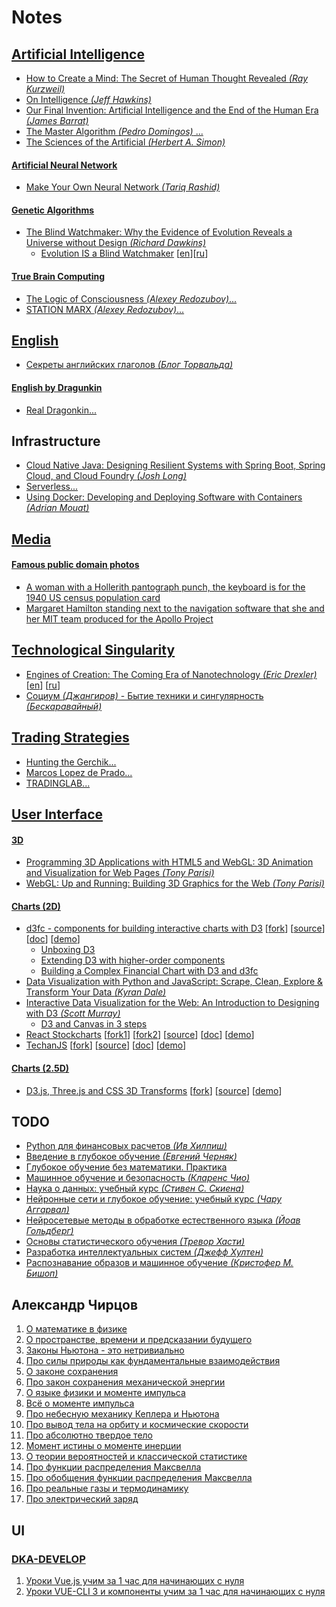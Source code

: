 # Notes

## [Artificial Intelligence](https://en.wikipedia.org/wiki/Artificial_intelligence)
- [How to Create a Mind: The Secret of Human Thought Revealed _(Ray Kurzweil)_](https://www.amazon.com/How-Create-Mind-Thought-Revealed-dp-0670025291/dp/0670025291)
- [On Intelligence _(Jeff Hawkins)_](https://www.amazon.com/Intelligence-Jeff-Hawkins/dp/0805074562)
- [Our Final Invention: Artificial Intelligence and the End of the Human Era _(James Barrat)_](https://www.amazon.com/Our-Final-Invention-Artificial-Intelligence/dp/0312622376)
- [The Master Algorithm _(Pedro Domingos)_ ...](ai/the_master_algorithm/README.md)
- [The Sciences of the Artificial _(Herbert A. Simon)_](https://www.amazon.com/Sciences-Artificial-Herbert-Simon-1996-10-01-dp-B01JXOD0UU/dp/B01JXOD0UU)

#### [Artificial Neural Network](https://en.wikipedia.org/wiki/Artificial_neural_network)
- [Make Your Own Neural Network _(Tariq Rashid)_](https://www.amazon.com/gp/product/1530826608)

#### [Genetic Algorithms](https://en.wikipedia.org/wiki/Genetic_algorithm)
- [The Blind Watchmaker: Why the Evidence of Evolution Reveals a Universe without Design _(Richard Dawkins)_](https://www.amazon.com/Blind-Watchmaker-Evidence-Evolution-Universe/dp/0393351491)
  - [Evolution IS a Blind Watchmaker](https://www.youtube.com/watch?v=mcAq9bmCeR0) [[en](https://www.youtube.com/watch?v=mcAq9bmCeR0)][[ru](https://www.youtube.com/watch?v=dN_6B1auRV4)]

#### [True Brain Computing](http://truebraincomputing.com/)
- [The Logic of Consciousness _(Alexey Redozubov)_...](ai/redozubov/logic_of_consciousness/README.md)
- [STATION MARX _(Alexey Redozubov)_...](ai/redozubov/station_marx/README.md)

## [English](https://en.wikipedia.org/wiki/English_language)
- [Секреты английских глаголов _(Блог Торвальда)_](https://www.youtube.com/watch?v=ot4vqFRiG8M)

#### [English by Dragunkin](https://ru.wikipedia.org/wiki/%D0%94%D1%80%D0%B0%D0%B3%D1%83%D0%BD%D0%BA%D0%B8%D0%BD,_%D0%90%D0%BB%D0%B5%D0%BA%D1%81%D0%B0%D0%BD%D0%B4%D1%80_%D0%9D%D0%B8%D0%BA%D0%BE%D0%BB%D0%B0%D0%B5%D0%B2%D0%B8%D1%87)
- [Real Dragonkin...](english/dragunkin/true/README.md)

## Infrastructure
- [Cloud Native Java: Designing Resilient Systems with Spring Boot, Spring Cloud, and Cloud Foundry _(Josh Long)_](https://www.amazon.com/Cloud-Native-Java-Designing-Resilient-dp-1449374646/dp/1449374646)
- [Serverless...](infrastructure/serverless/links/README.md)
- [Using Docker: Developing and Deploying Software with Containers _(Adrian Mouat)_](https://www.amazon.com/gp/product/1491915765)
 
## [Media](https://en.wikipedia.org/wiki/Electronic_media)

#### [Famous public domain photos](https://en.wikipedia.org/wiki/Public_domain)
- [A woman with a Hollerith pantograph punch, the keyboard is for the 1940 US census population card](media/card_puncher.jpg)
- [Margaret Hamilton standing next to the navigation software that she and her MIT team produced for the Apollo Project](media/margaret_hamilton.jpg)

## [Technological Singularity](https://en.wikipedia.org/wiki/Technological_singularity)
- [Engines of Creation: The Coming Era of Nanotechnology _(Eric Drexler)_](https://www.amazon.com/gp/product/0385199732) [[en](http://e-drexler.com/p/06/00/EOC_Cover.html)] [[ru](http://e-drexler.com/d/06/00/EOC_Russian/eoc.html)]
- [Социум _(Джангиров)_ - Бытие техники и сингулярность _(Бескаравайный)_](https://www.youtube.com/watch?v=4exvZzkfq0c)

## [Trading Strategies](https://en.wikipedia.org/wiki/Trading_strategy)
- [Hunting the Gerchik...](trading/hunting_the_gerchick/README.md)
- [Marcos Lopez de Prado...](trading/marcos_lopez_de_prado/README.md)
- [TRADINGLAB...](trading/tradinglab/README.md)

## [User Interface](https://en.wikipedia.org/wiki/User_interface)

#### [3D](https://en.wikipedia.org/wiki/3D_computer_graphics)
- [Programming 3D Applications with HTML5 and WebGL: 3D Animation and Visualization for Web Pages _(Tony Parisi)_](https://www.amazon.com/gp/product/1449362966/)
- [WebGL: Up and Running: Building 3D Graphics for the Web _(Tony Parisi)_](https://www.amazon.com/WebGL-Running-Building-Graphics-Web-dp-144932357X/dp/144932357X/)

#### [Charts (2D)](https://en.wikipedia.org/wiki/Two-dimensional_graph)
- [d3fc - components for building interactive charts with D3](https://d3fc.io/) [[fork](https://github.com/mikelaud/d3fc)] [[source](https://github.com/d3fc/d3fc)] [[doc](https://d3fc.io/introduction/getting-started.html)] [[demo](https://d3fc.io/examples/)]
   - [Unboxing D3](https://medium.com/@ColinEberhardt/unboxing-d3-ec3d71196852)
   - [Extending D3 with higher-order components](https://medium.com/@ColinEberhardt/extending-d3-with-higher-order-components-d58cd40b7efd)
   - [Building a Complex Financial Chart with D3 and d3fc](https://blog.scottlogic.com/2018/09/21/d3-financial-chart.html)
- [Data Visualization with Python and JavaScript: Scrape, Clean, Explore & Transform Your Data _(Kyran Dale)_](https://www.amazon.com/Data-Visualization-Python-JavaScript-Transform-dp-1491920513/dp/1491920513/)
- [Interactive Data Visualization for the Web: An Introduction to Designing with D3 _(Scott Murray)_](https://www.amazon.com/Interactive-Data-Visualization-Web-Introduction/dp/1491921285/)
   - [D3 and Canvas in 3 steps](https://medium.freecodecamp.org/d3-and-canvas-in-3-steps-8505c8b27444)
- [React Stockcharts](http://rrag.github.io/react-stockcharts/) [[fork1](https://github.com/mikelaud/react-stockcharts)] [[fork2](https://github.com/mikelaud/react-stockcharts-examples2)] [[source](https://github.com/rrag/react-stockcharts)] [[doc](http://rrag.github.io/react-stockcharts/documentation.html)] [[demo](https://github.com/rrag/react-stockcharts-examples2)]
- [TechanJS](http://techanjs.org/) [[fork](https://github.com/mikelaud/techan.js)] [[source](https://github.com/andredumas/techan.js)] [[doc](https://github.com/andredumas/techan.js/wiki)] [[demo](https://github.com/andredumas/techan.js/wiki/Gallery)]  

#### [Charts (2.5D)](https://en.wikipedia.org/wiki/2.5D)
- [D3.js, Three.js and CSS 3D Transforms](https://www.delimited.io/blog/2014/3/14/d3js-threejs-and-css-3d-transforms) [[fork](https://github.com/mikelaud/d3-threejs)] [[source](https://github.com/sghall/d3-threejs)] [[demo](http://projects.delimited.io/experiments/d3-threejs/)]

## TODO
- [Python для финансовых расчетов _(Ив Хилпиш)_](https://shtonda.blogspot.com/2019/03/python-for-finance-yves-hilpisch.html)
- [Введение в глубокое обучение _(Евгений Черняк)_](http://shtonda.blogspot.com/2019/06/introduction-deep-learning-mit-press.html)
- [Глубокое обучение без математики. Практика](https://dmkpress.com/catalog/computer/data/978-5-97060-701-5/)
- [Машинное обучение и безопасность _(Кларенс Чио)_](https://dmkpress.com/catalog/computer/data/978-5-97060-713-8/)
- [Наука о данных: учебный курс _(Стивен С. Скиена)_](https://shtonda.blogspot.com/2017/11/data-science-design-manual-skiena.html)
- [Нейронные сети и глубокое обучение: учебный курс _(Чару Аггарвал)_](http://shtonda.blogspot.com/2018/11/neural-networks-deep-learning-aggarwal.html)
- [Нейросетевые методы в обработке естественного языка _(Йоав Гольдберг)_](https://dmkpress.com/catalog/computer/data/978-5-97060-754-1/)
- [Основы статистического обучения _(Тревор Хасти)_](https://shtonda.blogspot.com/2017/11/elements-statistical-learning-hastie.html)
- [Разработка интеллектуальных систем _(Джефф Хултен)_](https://dmkpress.com/catalog/computer/data/978-5-97060-760-2/)
- [Распознавание образов и машинное обучение _(Кристофер М. Бишоп)_](http://shtonda.blogspot.com/2018/05/pattern-recognition-machine-learning.html)

## Александр Чирцов
1. [О математике в физике](https://www.youtube.com/watch?v=BYXwPZ0ncc4)
2. [О пространстве, времени и предсказании будущего](https://www.youtube.com/watch?v=VKUwCClf7Oo)
3. [Законы Ньютона - это нетривиально](https://www.youtube.com/watch?v=dIgMzRI6o9c)
4. [Про силы природы как фундаментальные взаимодействия](https://www.youtube.com/watch?v=3uxxJJ2G3UI)
5. [O законе сохранения](https://www.youtube.com/watch?v=vVG1IfxsSkY)
6. [Про закон сохранения механической энергии](https://www.youtube.com/watch?v=UqbNEdOOAkQ)
7. [O языке физики и моменте импульса](https://www.youtube.com/watch?v=QDM15IlKjtI)
8. [Всё о моменте импульса](https://www.youtube.com/watch?v=aW0gCOM4Z_c)
9. [Про небесную механику Кеплера и Ньютона](https://www.youtube.com/watch?v=8nhxSaa5V0Y)
10. [Про вывод тела на орбиту и космические скорости](https://www.youtube.com/watch?v=wJNfBXszz9U)
11. [Про абсолютно твердое тело](https://www.youtube.com/watch?v=ZObV49y4S9g)
12. [Момент истины о моменте инерции](https://www.youtube.com/watch?v=QZA-yNZ6WQo)
13. [О теории вероятностей и классической статистике](https://www.youtube.com/watch?v=ql7qeI85n5Q)
14. [Про функции распределения Максвелла](https://www.youtube.com/watch?v=OycqnSZsb6g)
15. [Про обобщения функции распределения Максвелла](https://www.youtube.com/watch?v=3vqzDwONHew)
16. [Про реальные газы и термодинамику](https://www.youtube.com/watch?v=5jUlB0tDSVk)
17. [Про электрический заряд](https://www.youtube.com/watch?v=hUoJPVHusVY)

## UI

### [DKA-DEVELOP](https://www.youtube.com/channel/UCWdmR3tpvXkzubAZugUQLdw)
1. [Уроки Vue.js учим за 1 час для начинающих с нуля](https://www.youtube.com/watch?v=b6Ac0jcqJIg)
2. [Уроки VUE-CLI 3 и компоненты учим за 1 час для начинающих с нуля](https://www.youtube.com/watch?v=4O1twLpg-7A)